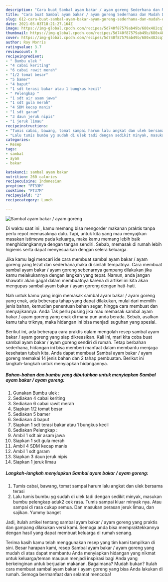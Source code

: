 ```yaml
---
description: "Cara buat Sambal ayam bakar / ayam goreng Sederhana dan Mudah Dibuat"
title: "Cara buat Sambal ayam bakar / ayam goreng Sederhana dan Mudah Dibuat"
slug: 612-cara-buat-sambal-ayam-bakar-ayam-goreng-sederhana-dan-mudah-dibuat
date: 2021-05-03T18:21:27.164Z
image: https://img-global.cpcdn.com/recipes/5d740f87579ab49b/680x482cq70/sambal-ayam-bakar-ayam-goreng-foto-resep-utama.jpg
thumbnail: https://img-global.cpcdn.com/recipes/5d740f87579ab49b/680x482cq70/sambal-ayam-bakar-ayam-goreng-foto-resep-utama.jpg
cover: https://img-global.cpcdn.com/recipes/5d740f87579ab49b/680x482cq70/sambal-ayam-bakar-ayam-goreng-foto-resep-utama.jpg
author: Roy Morris
ratingvalue: 3.7
reviewcount: 9
recipeingredient:
- " Bumbu ulek "
- "4 cabai keriting"
- "6 cabai rawit merah"
- "1/2 tomat besar"
- "5 bamer"
- "4 baput"
- "1 sdt terasi bakar atau 1 bungkus kecil"
- " Pelengkap "
- "1 sdt air asam jawa"
- "1 sdt gula merah"
- "4 SDM kecap manis"
- "1 sdt garam"
- "3 daun jeruk nipis"
- "1 jeruk limau"
recipeinstructions:
- "Tumis cabai, bawang, tomat sampai harum lalu angkat dan ulek bersama terasi"
- "Lalu tumis bumbu yg sudah di ulek tadi dengan sedikit minyak, masukan bumbu pelengkap aduk2 cek rasa. Tumis sampai kluar minyak nya. Atau sampai di rasa cukup semua. Dan masukan perasan jeruk limau, dan sajikan. Yummy banget"
categories:
- Resep
tags:
- sambal
- ayam
- bakar

katakunci: sambal ayam bakar 
nutrition: 260 calories
recipecuisine: Indonesian
preptime: "PT33M"
cooktime: "PT37M"
recipeyield: "2"
recipecategory: Lunch

---
```



![Sambal ayam bakar / ayam goreng](https://img-global.cpcdn.com/recipes/5d740f87579ab49b/680x482cq70/sambal-ayam-bakar-ayam-goreng-foto-resep-utama.jpg)

Di waktu  saat ini , kamu memang bisa mengorder makanan praktis tanpa perlu repot memasaknya dulu. Tapi, untuk kita yang mau menyajikan masakan istimewa pada keluarga, maka kamu memang lebih baik menghidangkannya dengan tangan sendiri. Sebab, memasak di rumah lebih higienis serta dapat menyesuaikan dengan selera keluarga.

Jika kamu lagi mencari ide cara membuat sambal ayam bakar / ayam goreng yang lezat dan sederhana,maka di sinilah tempatnya. Cara membuat sambal ayam bakar / ayam goreng  sebenarnya gampang dilakukan jika kamu melakukannya dengan langkah yang tepat. Namun, anda jangan khawatir akan gagal dalam membuatnya 
karena di artikel ini kita akan mengupas sambal ayam bakar / ayam goreng dengan hati-hati.  



Nah untuk kamu yang ingin memasak sambal ayam bakar / ayam goreng yang enak, ada beberapa tahap yang dapat dilakukan, mulai dari memilih jenis bahan, kemudian penentuan bahan segar, hingga cara membuat dan menyajikannya. Anda Tak perlu pusing jika mau memasak sambal ayam bakar / ayam goreng yang enak di mana pun anda berada. Sebab, asalkan kamu  tahu triknya, maka hidangan ini bisa menjadi suguhan yang spesial.

Berikut ini, ada beberapa cara praktis  dalam mengolah resep sambal ayam bakar / ayam goreng yang siap dikreasikan. Kali ini, mari kita coba buat sambal ayam bakar / ayam goreng sendiri di rumah. Tetap berbahan sederhana, hidangan ini bisa memberi manfaat dalam membantu menjaga kesehatan tubuh kita. Anda dapat membuat Sambal ayam bakar / ayam goreng memakai 14 jenis bahan dan 2 tahap pembuatan. Berikut ini langkah-langkah untuk menyiapkan hidangannya.

<!--inarticleads1-->

##### Bahan-bahan dan bumbu yang dibutuhkan untuk menyiapkan Sambal ayam bakar / ayam goreng:

1. Gunakan  Bumbu ulek :
1. Sediakan 4 cabai keriting
1. Sediakan 6 cabai rawit merah
1. Siapkan 1/2 tomat besar
1. Sediakan 5 bamer
1. Sediakan 4 baput
1. Siapkan 1 sdt terasi bakar atau 1 bungkus kecil
1. Sediakan  Pelengkap :
1. Ambil 1 sdt air asam jawa
1. Siapkan 1 sdt gula merah
1. Ambil 4 SDM kecap manis
1. Ambil 1 sdt garam
1. Siapkan 3 daun jeruk nipis
1. Siapkan 1 jeruk limau




<!--inarticleads2-->

##### Langkah-langkah menyiapkan Sambal ayam bakar / ayam goreng:

1. Tumis cabai, bawang, tomat sampai harum lalu angkat dan ulek bersama terasi
1. Lalu tumis bumbu yg sudah di ulek tadi dengan sedikit minyak, masukan bumbu pelengkap aduk2 cek rasa. Tumis sampai kluar minyak nya. Atau sampai di rasa cukup semua. Dan masukan perasan jeruk limau, dan sajikan. Yummy banget




Jadi, itulah artikel tentang  sambal ayam bakar / ayam goreng  yang praktis dan gampang dilakukan versi kami. Semoga anda bisa mempraktekkannya dengan hasil yang dapat membuat keluarga di rumah senang. 

Terima kasih kamu telah menggunakan resep yang tim kami tampilkan di sini. Besar harapan kami, resep  Sambal ayam bakar / ayam goreng yang mudah di atas dapat membantu Anda menyiapkan hidangan yang nikmat untuk keluarga/teman maupun menjadi inspirasi bagi Anda yang berkeinginan untuk berjualan makanan. Bagaimana? Mudah bukan? Itulah cara membuat sambal ayam bakar / ayam goreng yang bisa Anda lakukan di rumah. Semoga bermanfaat dan selamat mencoba!


